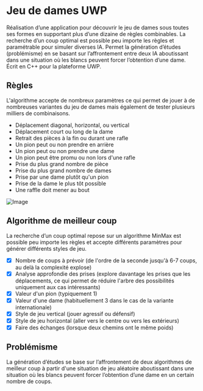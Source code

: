 # Jeu de dames UWP
Réalisation d’une application pour découvrir le jeu de dames sous toutes ses formes en supportant plus d’une dizaine de règles combinables. La recherche d’un coup optimal est possible peu importe les règles et paramétrable pour simuler diverses IA. Permet la génération d’études (problémisme) en se basant sur l’affrontement entre deux IA aboutissant dans une situation où les blancs peuvent forcer l’obtention d’une dame. Écrit en C++ pour la plateforme UWP.
## Règles
L'algorithme accepte de nombreux paramètres ce qui permet de jouer à de nombreuses variantes du jeu de dames mais également de tester plusieurs milliers de combinaisons.
- Déplacement diagonal, horizontal, ou vertical
- Déplacement court ou long de la dame
- Retrait des pièces à la fin ou durant une rafle
- Un pion peut ou non prendre en arrière
- Un pion peut ou non prendre une dame
- Un pion peut être promu ou non lors d'une rafle
- Prise du plus grand nombre de pièce
- Prise du plus grand nombre de dames
- Prise par une dame plutôt qu'un pion
- Prise de la dame le plus tôt possible
- Une raffle doit mener au bout

![Image](./images/règles.jpg)
## Algorithme de meilleur coup
La recherche d’un coup optimal repose sur un algorithme MinMax est possible peu importe les règles et accepte différents paramètres pour générer différents styles de jeu.
- [x] Nombre de coups à prévoir (de l'ordre de la seconde jusqu'à 6-7 coups, au delà la complexité explose)
- [x] Analyse approfondie des prises (explore davantage les prises que les déplacements, ce qui permet de réduire l'arbre des possibilités uniquement aux cas intéressants)
- [x] Valeur d'un pion (typiquement 1)
- [x] Valeur d'une dame (habituellement 3 dans le cas de la variante internationale)
- [x] Style de jeu vertical (jouer agressif ou défensif)
- [x] Style de jeu horizontal (aller vers le centre ou vers les extérieurs)
- [x] Faire des échanges (lorsque deux chemins ont le même poids)
## Problémisme
La génération d’études se base sur l’affrontement de deux algorithmes de meilleur coup à partir d'une situation de jeu aléatoire aboutissant dans une situation où les blancs peuvent forcer l’obtention d’une dame en un certain nombre de coups.

